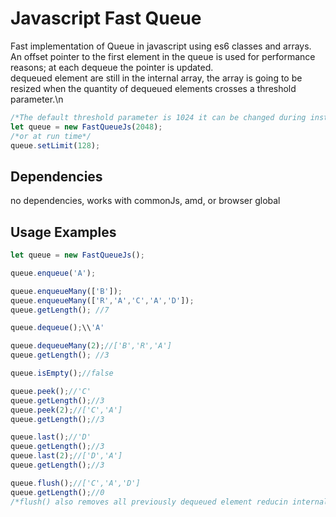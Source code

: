 
# Javascript Fast Queue


Fast implementation of Queue in javascript using es6 classes and arrays.\
An offset pointer to the first element in the queue is used for performance reasons;
at each dequeue the pointer is updated.\
dequeued element are still in the internal array, the array is going to be resized when the quantity of dequeued elements  crosses a threshold parameter.\n

```javascript
/*The default threshold parameter is 1024 it can be changed during instantiation:*/
let queue = new FastQueueJs(2048);
/*or at run time*/
queue.setLimit(128);
```

## Dependencies

no dependencies, works with commonJs, amd, or browser global

## Usage Examples

```javascript
let queue = new FastQueueJs();

queue.enqueue('A');

queue.enqueueMany(['B']);
queue.enqueueMany(['R','A','C','A','D']);
queue.getLength(); //7

queue.dequeue();\\'A'

queue.dequeueMany(2);//['B','R','A']
queue.getLength(); //3

queue.isEmpty();//false

queue.peek();//'C'
queue.getLength();//3
queue.peek(2);//['C','A']
queue.getLength();//3

queue.last();//'D'
queue.getLength();//3
queue.last(2);//['D','A']
queue.getLength();//3

queue.flush();//['C','A','D']
queue.getLength();//0
/*flush() also removes all previously dequeued element reducin internal array size to zero*/
```



